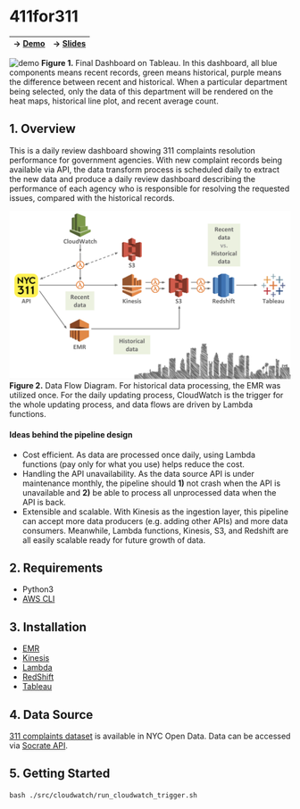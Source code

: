 # 411for311
| ->  [Demo](http://www.411for311.fun/)        |                ->  [Slides](https://docs.google.com/presentation/d/1kONgmG1dGofYOhYfl05p5McKBf3he54KOfxXNhjmhMk/edit?usp=sharing)           |
| ------------- |:-------------:|

![demo](fig/demo.gif)
__Figure 1.__ Final Dashboard on Tableau. In this dashboard, all blue components means recent records, green means historical, purple means the difference between recent and historical. When a particular department being selected, only the data of this department will be rendered on the heat maps, historical line plot, and recent average count.

## 1. Overview
This is a daily review dashboard showing 311 complaints resolution performance for government agencies. With new complaint records being available via API, the data transform process is scheduled daily to extract the new data and produce a daily review dashboard describing the performance of each agency who is responsible for resolving the requested issues, compared with the historical records.

![diagram](fig/diagram.png)
__Figure 2.__ Data Flow Diagram. For historical data processing, the EMR was utilized once. For the daily updating process, CloudWatch is the trigger for the whole updating process, and data flows are driven by Lambda functions.

#### Ideas behind the pipeline design
- Cost efficient. As data are processed once daily, using Lambda functions (pay only for what you use) helps reduce the cost.
- Handling the API unavailability. As the data source API is under  maintenance monthly, the pipeline should __1)__ not crash when the API is unavailable and __2)__ be able to process all unprocessed data when the API is back.
- Extensible and scalable. With Kinesis as the ingestion layer, this pipeline can accept more data producers (e.g. adding other APIs) and more data consumers. Meanwhile, Lambda functions, Kinesis, S3, and Redshift are all easily scalable ready for future growth of data.

## 2. Requirements
- Python3
- [AWS CLI](https://aws.amazon.com/cli/)

## 3. Installation
- [EMR](src/emr/emr.sh)
- [Kinesis](src/kinesis/create-stream.py)
- [Lambda](src/lambda/create_function.sh)
- [RedShift](src/redshift/create_cluster.sh)
- [Tableau](https://www.tableau.com/)

## 4. Data Source
[311 complaints dataset](https://nycopendata.socrata.com/Social-Services/311-Service-Requests-from-2010-to-Present/erm2-nwe9) is available in NYC Open Data. Data can be accessed via [Socrate API](https://dev.socrata.com/foundry/data.cityofnewyork.us/fhrw-4uyv).

## 5. Getting Started
```
bash ./src/cloudwatch/run_cloudwatch_trigger.sh
```
